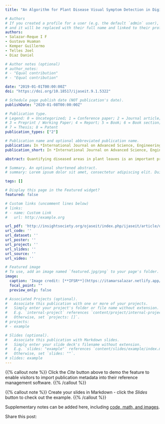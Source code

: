 ```yaml
---
title: "An Algorithm for Plant Disease Visual Symptom Detection in Digital Images Based on Superpixels"

# Authors
# If you created a profile for a user (e.g. the default `admin` user), write the username (folder name) here 
# and it will be replaced with their full name and linked to their profile.
authors:
- Salazar-Reque I F
- Gustavo Huaman
- Kemper Guillermo
- Telles Joel
- Diaz Daniel

# Author notes (optional)
# author_notes:
# - "Equal contribution"
# - "Equal contribution"

date: "2019-01-01T00:00:00Z"
doi: "https://doi.org/10.18517/ijaseit.9.1.5322"

# Schedule page publish date (NOT publication's date).
publishDate: "2020-01-08T00:00:00Z"

# Publication type.
# Legend: 0 = Uncategorized; 1 = Conference paper; 2 = Journal article;
# 3 = Preprint / Working Paper; 4 = Report; 5 = Book; 6 = Book section;
# 7 = Thesis; 8 = Patent
publication_types: ["2"]

# Publication name and optional abbreviated publication name.
publication: In *International Journal on Advanced Science, Engineering and Information Technology*
publication_short: In *International Journal on Advanced Science, Engineering and Information Technology*

abstract: Quantifying diseased areas in plant leaves is an important procedure in agriculture, as it contributes to crop monitoring and decision-making for crop protection. It is, however, a time-consuming and very subjective manual procedure whose automation is, therefore, highly expected. This work proposes a new method for the automatic segmentation of diseased leaf areas. The method used the Simple Linear Iterative Clustering (SLIC) algorithm to group similar-color pixels together into regions called superpixels. The color features of superpixel clusters were used to train artificial neural networks (ANNs) for the classification of superpixels as healthy or not healthy. These network parameters were heuristically tuned by choosing the network with the best classification performance to obtain the automatic segmentation of the diseased areas. The performance of the classifier was measured by comparing its automatic segmentations with those manually made from a database with public and private images divided into nine groups by visual symptom and plant. The mean error of the area obtained was always below 11%, and the average F-score was 0.67, which is higher than that found by the other two approaches reported in the literature (0.57 and 0.58) and used here for comparison.

# Summary. An optional shortened abstract.
# summary: Lorem ipsum dolor sit amet, consectetur adipiscing elit. Duis posuere tellus ac convallis placerat. Proin tincidunt magna sed ex sollicitudin condimentum.

tags: []

# Display this page in the Featured widget?
featured: false

# Custom links (uncomment lines below)
# links:
# - name: Custom Link
#   url: http://example.org

url_pdf: 'http://insightsociety.org/ojaseit/index.php/ijaseit/article/download/5322/pdf_1015'
url_code: ''
url_dataset: ''
url_poster: ''
url_project: ''
url_slides: ''
url_source: ''
url_video: ''

# Featured image
# To use, add an image named `featured.jpg/png` to your page's folder. 
image:
  caption: 'Image credit: [**IFSR**](https://itamarsalazar.netlify.app/)'
  focal_point: ""
  preview_only: false

# Associated Projects (optional).
#   Associate this publication with one or more of your projects.
#   Simply enter your project's folder or file name without extension.
#   E.g. `internal-project` references `content/project/internal-project/index.md`.
#   Otherwise, set `projects: []`.
# projects:
# - example

# Slides (optional).
#   Associate this publication with Markdown slides.
#   Simply enter your slide deck's filename without extension.
#   E.g. `slides: "example"` references `content/slides/example/index.md`.
#   Otherwise, set `slides: ""`.
# slides: example
---
```


{{% callout note %}}
Click the *Cite* button above to demo the feature to enable visitors to import publication metadata into their reference management software.
{{% /callout %}}

{{% callout note %}}
Create your slides in Markdown - click the *Slides* button to check out the example.
{{% /callout %}}

Supplementary notes can be added here, including [code, math, and images](https://wowchemy.com/docs/writing-markdown-latex/).

Share this post:
